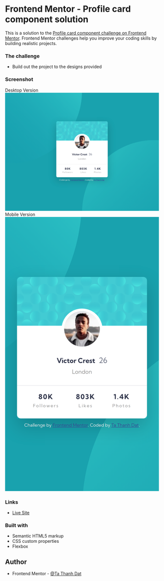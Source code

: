 # Frontend Mentor - Profile card component solution

This is a solution to the [Profile card component challenge on Frontend Mentor](https://www.frontendmentor.io/challenges/profile-card-component-cfArpWshJ). Frontend Mentor challenges help you improve your coding skills by building realistic projects.

### The challenge

-   Build out the project to the designs provided

### Screenshot
Desktop Version
![Desktop screenshot](https://github.com/tathanhdat/profile-card-component/blob/main/Screenshot-desktop.png)
Mobile Version
![Mobile Screenshot](https://github.com/tathanhdat/profile-card-component/blob/main/Screenshot-mobile.png)

### Links
-   [Live Site](https://tathanhdat.github.io/profile-card-component/)

### Built with

-   Semantic HTML5 markup
-   CSS custom properties
-   Flexbox

## Author

-   Frontend Mentor - [@Ta Thanh Dat](https://www.frontendmentor.io/profile/tathanhdat)

